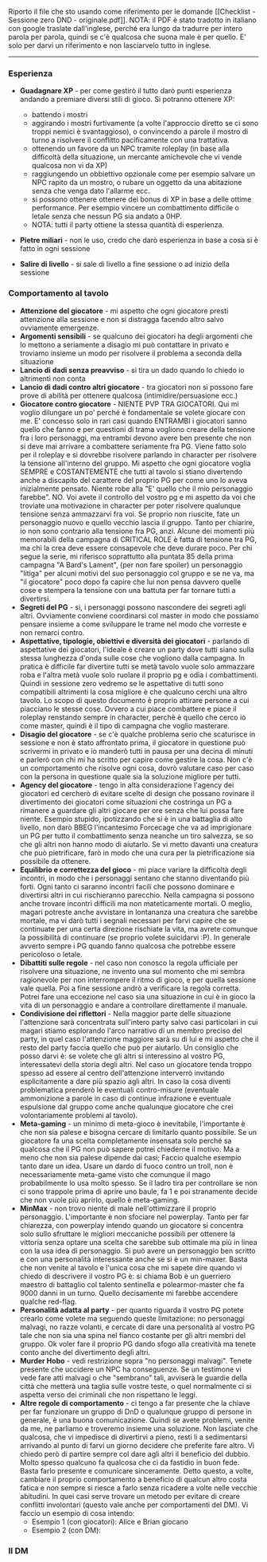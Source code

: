 Riporto il file che sto usando come riferimento per le domande [[Checklist - Sessione zero DND - originale.pdf]]. 
NOTA: il PDF è stato tradotto in italiano con google traslate dall'inglese, perché era lungo da tradurre per intero parola per parola, quindi se c'è qualcosa che suona male è per quello. E' solo per darvi un riferimento e non lasciarvelo tutto in inglese.

----------
### Esperienza

- **Guadagnare XP** - per come gestirò il tutto darò punti esperienza andando a premiare diversi stili di gioco. Si potranno ottenere XP:
	- battendo i mostri
	- aggirando i mostri furtivamente (a volte l'approccio diretto se ci sono troppi nemici è svantaggioso), o convincendo a parole il mostro di turno a risolvere il conflitto pacificamente con una trattativa.
	- ottenendo un favore da un NPC tramite roleplay (in base alla difficoltà della situazione, un mercante amichevole che vi vende qualcosa non vi da XP)
	- raggiungendo un obbiettivo opzionale come per esempio salvare un NPC rapito da un mostro, o rubare un oggetto da una abitazione senza che venga dato l'allarme ecc.
	- si possono ottenere ottenere dei bonus di XP in base a delle ottime performance. Per esempio vincere un combattimento difficile o letale senza che nessun PG sia andato a 0HP.
	- NOTA: tutti il party ottiene la stessa quantità di esperienza.

- **Pietre miliari** - non le uso, credo che darò esperienza in base a cosa si è fatto in ogni sessione
- **Salire di livello** - si sale di livello a fine sessione o ad inizio della sessione

### Comportamento al tavolo


- **Attenzione del giocatore** - mi aspetto che ogni giocatore presti attenzione alla sessione e non si distragga facendo altro salvo ovviamente emergenze.
- **Argomenti sensibili** - se qualcuno dei giocatori ha degli argomenti che lo mettono a seriamente a disagio mi può contattare in privato e troviamo insieme un modo per risolvere il problema a seconda della situazione
- **Lancio di dadi senza preavviso** - si tira un dado quando lo chiedo io altrimenti non conta
- **Lancio di dadi contro altri giocatore** - tra giocatori non si possono fare prove di abilità per ottenere qualcosa (intimidire/persuasione ecc.)
- **Giocatore contro giocatore** - NIENTE PVP TRA GIOCATORI. Qui mi voglio dilungare un po' perché è fondamentale se volete giocare con me. E' concesso solo in rari casi quando ENTRAMBI i giocatori sanno quello che fanno e per questioni di trama vogliono creare della tensione fra i loro personaggi, ma entrambi devono avere ben presente che non si deve mai arrivare a combattere seriamente fra PG. Viene fatto solo per il roleplay e si dovrebbe risolvere parlando in character per risolvere la tensione all'interno del gruppo. Mi aspetto che ogni giocatore voglia SEMPRE e COSTANTEMENTE che tutti al tavolo si stiano divertendo anche a discapito del carattere del proprio PG per come uno lo aveva inizialmente pensato. Niente robe alla "E' quello che il mio personaggio farebbe". NO. Voi avete il controllo del vostro pg e mi aspetto da voi che troviate una motivazione in character per poter risolvere qualunque tensione senza ammazzarvi fra voi. Se proprio non riuscite, fate un personaggio nuovo e quello vecchio lascia il gruppo. Tanto per chiarire, io non sono contrario alla tensione fra PG, anzi. Alcune dei momenti più memorabili della campagna di CRITICAL ROLE è fatta di tensione tra PG, ma chi la crea deve essere consapevole che deve durare poco. Per chi segue la serie, mi riferisco soprattutto alla puntata 85 della prima campagna "A Bard's Lament", (per non fare spoiler) un personaggio "litiga" per alcuni motivi del suo personaggio col gruppo e se ne va, ma "il giocatore" poco dopo fa capire che lui non pensa davvero quelle cose e stempera la tensione con una battuta per far tornare tutti a divertirsi.
- **Segreti del PG** - si, i personaggi possono nascondere dei segreti agli altri. Ovviamente conviene coordinarsi col master in modo che possiamo pensare insieme a come sviluppare le trame nel modo che vorreste e non remarci contro.
- **Aspettative, tipologie, obiettivi e diversità dei giocatori** - parlando di aspettative dei giocatori, l'ideale è creare un party dove tutti siano sulla stessa lunghezza d'onda sulle cose che vogliono dalla campagna. In pratica è difficile far divertire tutti se metà tavolo vuole solo ammazzare roba e l'altra metà vuole solo ruolare il proprio pg e odia i combattimenti. Quindi in sessione zero vedremo se le aspettative di tutti sono compatibili altrimenti la cosa migliore è che qualcuno cerchi una altro tavolo. Lo scopo di questo documento è proprio attirare persone a cui piacciano le stesse cose. Ovvero a cui piace combattere e piace il roleplay renstando sempre in character, perchè è quello che cerco io come master, quindi è il tipo di campagna che voglio masterare.
- **Disagio del giocatore** - se c'è qualche problema serio che scaturisce in sessione e non è stato affrontato prima, il giocatore in questione può scrivermi in privato e io manderò tutti in pausa per una decina di minuti e parlerò con chi mi ha scritto per capire come gestire la cosa. Non c'è un comportamento che risolve ogni cosa, dovrò valutare caso per caso con la persona in questione quale sia la soluzione migliore per tutti.
- **Agency del giocatore** - tengo in alta considerazione l'agency dei giocatori ed cercherò di evitare scelte di design che possano rovinare il divertimento dei giocatori come situazioni che costringa un PG a rimanere a guardare gli altri giocare per ore senza che lui possa fare niente. Esempio stupido, ipotizzando che si è in una battaglia di alto livello, non darò BBEG l'incantesimo Forcecage che va ad imprigionare un PG per tutto il combattimento senza neanche un tiro salvezza, se so che gli altri non hanno modo di aiutarlo. Se vi metto davanti una creatura che può pietrificare, farò in modo che una cura per la pietrificazione sia possibile da ottenere.
- **Equilibrio e correttezza del gioco** - mi piace variare la difficoltà degli incontri, in modo che i personaggi sentano che stanno diventando più forti. Ogni tanto ci saranno incontri facili che possono dominare e divertirsi altri in cui rischieranno parecchio. Nella campagna si possono anche trovare incontri difficili ma non mateticamente mortali. O meglio, magari potreste anche avvistare in lontananza una creatura che sarebbe mortale, ma vi darò tutti i segnali necessari per farvi capire che se continuate per una certa direzione rischiate la vita, ma avrete comunque la possibilità di continuare (se proprio volete suicidarvi :P). In generale avverto sempre i PG quando fanno qualcosa che potrebbe essere pericoloso o letale.
- **Dibattiti sulle regole** - nel caso non conosco la regola ufficiale per risolvere una situazione, ne invento una sul momento che mi sembra ragionevole per non interrompere il ritmo di gioco, e per quella sessione vale quella. Poi a fine sessione andrò a verificare la regola corretta. Potrei fare una eccezione nel caso sia una situazione in cui è in gioco la vita di un personaggio e andare a controllare direttamente il manuale.
- **Condivisione dei riflettori** - Nella maggior parte delle situazione l'attenzione sarà concentrata sull'intero party salvo casi particolari in cui magari stiamo esplorando l'arco narrativo di un membro preciso del party, in quel caso l'attenzione maggiore sarà su di lui e mi aspetto che il resto del party faccia quello che può per aiutarlo. Un consiglio che posso darvi è: se volete che gli altri si interessino al vostro PG, interessatevi della storia degli altri. Nel caso un giocatore tenda troppo spesso ad essere al centro dell'attenzione interverrò invitando esplicitamente a dare più spazio agli altri. In caso la cosa diventi problematica prenderò le eventuali contro-misure (eventuale ammonizione a parole in caso di continue infrazione e eventuale espulsione dal gruppo come anche qualunque giocatore che crei volontariamente problemi al tavolo).
- **Meta-gaming** - un minimo di meta-gioco è inevitabile, l'importante è che non sia palese e bisogna cercare di limitarlo quanto possibile. Se un giocatore fa una scelta completamente insensata solo perché sa qualcosa che il PG non può sapere potrei chiederne il motivo. Ma a meno che non sia palese dipende dai casi; Faccio qualche esempio tanto dare un idea. Usare un dardo di fuoco contro un troll, non è necessariamente meta-game visto che comunque il mago probabilmente lo usa molto spesso. Se il ladro tira per controllare se non ci sono trappole prima di aprire uno baule, fa 1 e poi stranamente decide che non vuole più aprirlo, quello è meta-gaming.
- **MinMax** - non trovo niente di male nell'ottimizzare il proprio personaggio. L'importante è non sfociare nel powerplay. Tanto per far chiarezza, con powerplay intendo quando un giocatore si concentra solo sullo sfruttare le migliori meccaniche possibili per ottenere la vittoria senza optare una scelta che sarebbe sub ottimale ma più in linea con la usa idea di personaggio. Si può avere un personaggio ben scritto e con una personalità interessante anche se si è un min-maxer. Basta che non venite al tavolo e l'unica cosa che mi sapete dire quando vi chiedo di descrivere il vostro PG è: si chiama Bob è un guerriero maestro di battaglio col talento sentinella e polearmor-master che fa 9000 danni in un turno. Quello decisamente mi farebbe accendere qualche red-flag.
- **Personalità adatta al party** - per quanto riguarda il vostro PG potete crearlo come volete ma seguendo queste limitazione: no personaggi malvagi, no razze volanti, e cercate di dare una personalità al vostro PG tale che non sia una spina nel fianco costante per gli altri membri del gruppo. Ok voler fare il proprio PG dando sfogo alla creatività ma tenete conto anche del divertimento degli altri. 
- **Murder Hobo** - vedi restrizione sopra "no personaggi malvagi". Tenete presente che uccidere un NPC ha conseguenze. Se un testimone vi vede fare atti malvagi o che "sembrano" tali, avviserà le guardie della città che metterà una taglia sulle vostre teste, o quel normalmente ci si aspetta verso dei criminali che non rispettano le leggi.
- **Altre regole di comportamento** - ci tengo a far presente che la chiave per far funzionare un gruppo di DnD o qualunque gruppo di persone in generale, è una buona comunicazione. Quindi se avete problemi, venite da me, ne parliamo e troveremo insieme una soluzione. Non lasciate che qualcosa, che vi impedisce di divertirvi a pieno, resti li a sedimentarsi arrivando al punto di farvi un giorno decidere che preferite fare altro. Vi chiedo però di partire sempre col dare agli altri il beneficio del dubbio. Molto spesso qualcuno fa qualcosa che ci da fastidio in buon fede. Basta farlo presente e comunicare sinceramente. Detto questo, a volte, cambiare il proprio comportamento a beneficio di qualcun altro costa fatica e non sempre si riesce a farlo senza ricadere a volte nelle vecchie abitudini. In quei casi serve trovare un metodo per evitare di creare conflitti involontari (questo vale anche per comportamenti del DM). Vi faccio un esempio di cosa intendo:
	- Esempio 1 (con giocatori): Alice e Brian giocano
	- Esempio 2 (con DM): 


### Il DM
